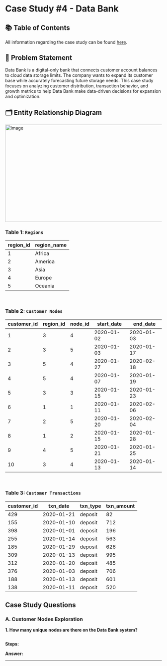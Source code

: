 # Case Study #4 - Data Bank

## 📚 Table of Contents
All information regarding the case study can be found [here](https://8weeksqlchallenge.com/case-study-4/).

## 📝 Problem Statement
Data Bank is a digital-only bank that connects customer account balances to cloud data storage limits. The company wants to expand its customer base while accurately forecasting future storage needs. This case study focuses on analyzing customer distribution, transaction behavior, and growth metrics to help Data Bank make data-driven decisions for expansion and optimization.

## 🗂 Entity Relationship Diagram
<img width="720" height="312" alt="image" src="https://github.com/user-attachments/assets/b28506e8-5024-4331-867d-816098aa03da" />

<br>

### Table 1: `Regions`

| region_id | region_name |
|------------|--------------|
| 1 | Africa |
| 2 | America |
| 3 | Asia |
| 4 | Europe |
| 5 | Oceania |

<br>

### Table 2: `Customer Nodes`

| customer_id | region_id | node_id | start_date | end_date   |
|--------------|------------|----------|-------------|------------|
| 1 | 3 | 4 | 2020-01-02 | 2020-01-03 |
| 2 | 3 | 5 | 2020-01-03 | 2020-01-17 |
| 3 | 5 | 4 | 2020-01-27 | 2020-02-18 |
| 4 | 5 | 4 | 2020-01-07 | 2020-01-19 |
| 5 | 3 | 3 | 2020-01-15 | 2020-01-23 |
| 6 | 1 | 1 | 2020-01-11 | 2020-02-06 |
| 7 | 2 | 5 | 2020-01-20 | 2020-02-04 |
| 8 | 1 | 2 | 2020-01-15 | 2020-01-28 |
| 9 | 4 | 5 | 2020-01-21 | 2020-01-25 |
| 10 | 3 | 4 | 2020-01-13 | 2020-01-14 |

<br>

### Table 3: `Customer Transactions`

| customer_id | txn_date   | txn_type | txn_amount |
|--------------|------------|-----------|-------------|
| 429 | 2020-01-21 | deposit | 82 |
| 155 | 2020-01-10 | deposit | 712 |
| 398 | 2020-01-01 | deposit | 196 |
| 255 | 2020-01-14 | deposit | 563 |
| 185 | 2020-01-29 | deposit | 626 |
| 309 | 2020-01-13 | deposit | 995 |
| 312 | 2020-01-20 | deposit | 485 |
| 376 | 2020-01-03 | deposit | 706 |
| 188 | 2020-01-13 | deposit | 601 |
| 138 | 2020-01-11 | deposit | 520 |

## Case Study Questions

### A. Customer Nodes Exploration

**1. How many unique nodes are there on the Data Bank system?**

```sql
```

**Steps:**

**Answer:**

---
